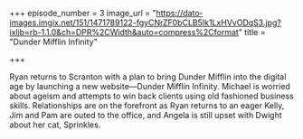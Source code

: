 +++
episode_number = 3
image_url = "https://dato-images.imgix.net/151/1471789122-fgyCNrZF0bCLB5Ik1LxHVvODqS3.jpg?ixlib=rb-1.1.0&ch=DPR%2CWidth&auto=compress%2Cformat"
title = "Dunder Mifflin Infinity"

+++

Ryan returns to Scranton with a plan to bring Dunder Mifflin into the digital age by launching a new website—Dunder Mifflin Infinity. Michael is worried about ageism and attempts to win back clients using old fashioned business skills. Relationships are on the forefront as Ryan returns to an eager Kelly, Jim and Pam are outed to the office, and Angela is still upset with Dwight about her cat, Sprinkles.